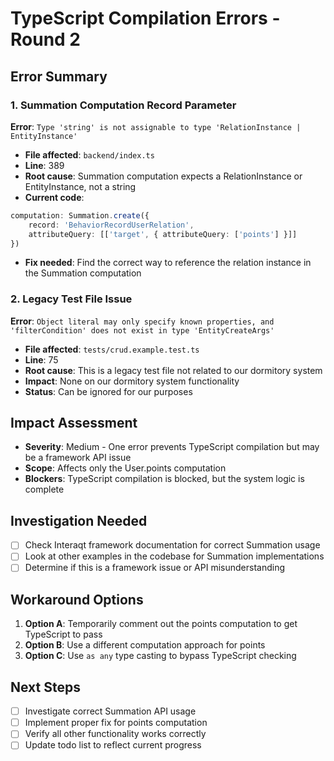 # TypeScript Compilation Errors - Round 2

## Error Summary

### 1. Summation Computation Record Parameter
**Error**: `Type 'string' is not assignable to type 'RelationInstance | EntityInstance'`
- **File affected**: `backend/index.ts`
- **Line**: 389
- **Root cause**: Summation computation expects a RelationInstance or EntityInstance, not a string
- **Current code**: 
```typescript
computation: Summation.create({
    record: 'BehaviorRecordUserRelation',
    attributeQuery: [['target', { attributeQuery: ['points'] }]]
})
```
- **Fix needed**: Find the correct way to reference the relation instance in the Summation computation

### 2. Legacy Test File Issue
**Error**: `Object literal may only specify known properties, and 'filterCondition' does not exist in type 'EntityCreateArgs'`
- **File affected**: `tests/crud.example.test.ts`
- **Line**: 75
- **Root cause**: This is a legacy test file not related to our dormitory system
- **Impact**: None on our dormitory system functionality
- **Status**: Can be ignored for our purposes

## Impact Assessment
- **Severity**: Medium - One error prevents TypeScript compilation but may be a framework API issue
- **Scope**: Affects only the User.points computation
- **Blockers**: TypeScript compilation is blocked, but the system logic is complete

## Investigation Needed
- [ ] Check Interaqt framework documentation for correct Summation usage
- [ ] Look at other examples in the codebase for Summation implementations
- [ ] Determine if this is a framework issue or API misunderstanding

## Workaround Options
1. **Option A**: Temporarily comment out the points computation to get TypeScript to pass
2. **Option B**: Use a different computation approach for points
3. **Option C**: Use `as any` type casting to bypass TypeScript checking

## Next Steps
- [ ] Investigate correct Summation API usage
- [ ] Implement proper fix for points computation
- [ ] Verify all other functionality works correctly
- [ ] Update todo list to reflect current progress